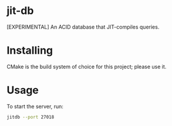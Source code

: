 # jit-db
[EXPERIMENTAL] An ACID database that JIT-compiles queries.

# Installing
CMake is the build system of choice for this project; please use it.

# Usage
To start the server, run:

```bash
jitdb --port 27018
```
